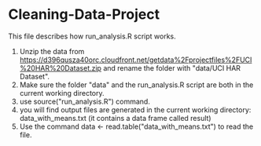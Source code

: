 # Cleaning-Data-Project

This file describes how run_analysis.R script works.

1. Unzip the data from https://d396qusza40orc.cloudfront.net/getdata%2Fprojectfiles%2FUCI%20HAR%20Dataset.zip 
and rename the folder with "data/UCI HAR Dataset".
2. Make sure the folder "data" and the run_analysis.R script are both in the current working directory.
3.  use source("run_analysis.R") command.
4. you will find  output files are generated in the current working directory: data_with_means.txt (it contains a data frame 
called result)
5. Use the command data <- read.table("data_with_means.txt") to read the file. 
